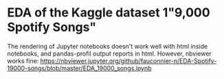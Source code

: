 # EDA of the Kaggle dataset 1"9,000 Spotify Songs"


The rendering of Jupyter notebooks doesn't work well with html inside notebooks, and pandas-profil output reports in html.
However, nbviewer works fine:
https://nbviewer.jupyter.org/github/fauconnier-n/EDA-Spotify-19000-songs/blob/master/EDA_19000_songs.ipynb
